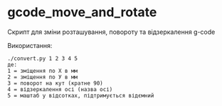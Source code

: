 # gcode_move_and_rotate
Скрипт для зміни розташування, повороту та відзеркалення g-code

Використання:
````
./convert.py 1 2 3 4 5
де:
1 = зміщення по Х в мм
2 = зміщення по У в мм
3 = поворот на кут (кратне 90)
4 = відзеркалення осі (назва осі)
5 = маштаб у відсотках, підтримується відємний
````
